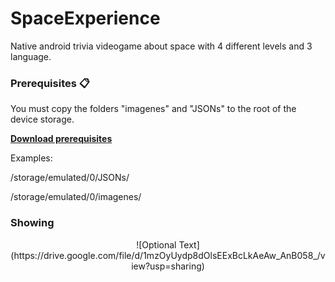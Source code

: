 # SpaceExperience

Native android trivia videogame about space with 4 different levels and 3 language.

### Prerequisites 📋

You must copy the folders "imagenes" and "JSONs" to the root of the device storage.

<a href="https://drive.google.com/drive/folders/1fsqF16rIOWlcFHFoA2Wdb8LWE2_5KWV7?usp=sharing">**Download prerequisites**</a>

Examples:

/storage/emulated/0/JSONs/

/storage/emulated/0/imagenes/

### Showing

<p align="center">
  ![Optional Text](https://drive.google.com/file/d/1mzOyUydp8dOlsEExBcLkAeAw_AnB058_/view?usp=sharing)
</p>
